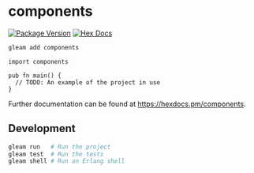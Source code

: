 # components

[![Package Version](https://img.shields.io/hexpm/v/components)](https://hex.pm/packages/components)
[![Hex Docs](https://img.shields.io/badge/hex-docs-ffaff3)](https://hexdocs.pm/components/)

```sh
gleam add components
```
```gleam
import components

pub fn main() {
  // TODO: An example of the project in use
}
```

Further documentation can be found at <https://hexdocs.pm/components>.

## Development

```sh
gleam run   # Run the project
gleam test  # Run the tests
gleam shell # Run an Erlang shell
```
